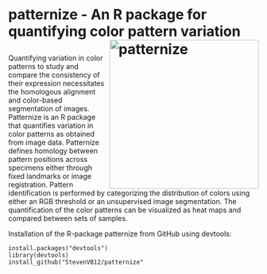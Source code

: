# <p> patternize - An R package for quantifying &#13;&#10;color pattern variation <img src="https://cloud.githubusercontent.com/assets/6349171/22620648/29ecb77e-eb08-11e6-8f7e-80d3a3807fda.png" alt="patternize" width="300" align="right"></p>

Quantifying variation in color patterns to study and compare the consistency of their expression necessitates the homologous alignment and color-based segmentation of images. Patternize is an R package that quantifies variation in color patterns as obtained from image data. Patternize defines homology between pattern positions across specimens either through fixed landmarks or image registration. Pattern identification is performed by categorizing the distribution of colors using either an RGB threshold or an unsupervised image segmentation. The quantification of the color patterns can be visualized as heat maps and compared between sets of samples.


Installation of the R-package patternize from GitHub using devtools:


```
install.packages("devtools")
library(devtools)
install_github("StevenVB12/patternize"
```
